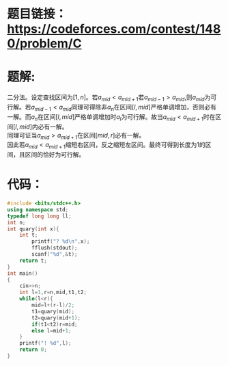 # 题目链接：https://codeforces.com/contest/1480/problem/C  
# 题解:  
二分法。设定查找区间为$[1,n]$。若$a_{mid}<a_{mid+1}$若$a_{mid-1}>a_{mid}$,则$a_{mid}$为可行解。若$a_{mid-1}<a_{mid}$同理可得除非$a_n$在区间$[l,mid]$严格单调增加，否则必有一解。而$a_n$在区间$[l,mid]$严格单调增加时$a_l$为可行解。故当$a_{mid}<a_{mid+1}$时在区间$[l,mid]$内必有一解。  
同理可证当$a_{mid}>a_{mid+1}$在区间$[mid,r]$必有一解。  
因此若$a_{mid}<a_{mid+1}$缩短右区间，反之缩短左区间。最终可得到长度为1的区间，且区间的恰好为可行解。
# 代码：  
```cpp
#include <bits/stdc++.h>
using namespace std;
typedef long long ll;
int n;
int quary(int x){
    int t;
        printf("? %d\n",x);
        fflush(stdout);
        scanf("%d",&t);
    return t;
}
int main()
{
    cin>>n;
    int l=1,r=n,mid,t1,t2;
    while(l<r){
        mid=l+(r-l)/2;
        t1=quary(mid);
        t2=quary(mid+1);
        if(t1<t2)r=mid;
        else l=mid+1;
    }
    printf("! %d",l);
    return 0;
}
```
